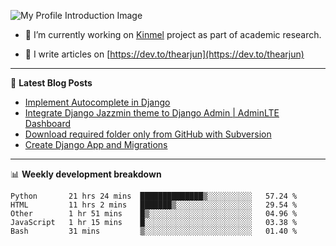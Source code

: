 ![My Profile Introduction Image](https://i.ibb.co/tLFZ15Q/gh.png)

- 🔭 I’m currently working on [Kinmel](https://github.com/thearjun/kinmel) project as part of academic research.

- 📝 I write articles on [https://dev.to/thearjun](https://dev.to/thearjun)

-------

📕 **Latest Blog Posts**
<!-- BLOG-POST-LIST:START -->
- [Implement Autocomplete in Django](https://dev.to/thearjun/implement-autocomplete-in-django-3h20)
- [Integrate Django Jazzmin theme to Django Admin | AdminLTE Dashboard](https://dev.to/thearjun/integrate-django-jazzmin-theme-to-django-admin-adminlte-dashboard-5aao)
- [Download required folder only from GitHub with Subversion](https://dev.to/thearjun/download-required-folder-only-from-github-with-subversion-2gpc)
- [Create Django App and Migrations](https://dev.to/thearjun/create-django-app-and-migrations-1km8)
<!-- BLOG-POST-LIST:END -->

-------

📊 **Weekly development breakdown**
<!--START_SECTION:waka-->
```text
Python       21 hrs 24 mins  ██████████████▒░░░░░░░░░░   57.24 % 
HTML         11 hrs 2 mins   ███████▒░░░░░░░░░░░░░░░░░   29.54 % 
Other        1 hr 51 mins    █▒░░░░░░░░░░░░░░░░░░░░░░░   04.96 % 
JavaScript   1 hr 15 mins    █░░░░░░░░░░░░░░░░░░░░░░░░   03.38 % 
Bash         31 mins         ▒░░░░░░░░░░░░░░░░░░░░░░░░   01.40 % 
```
<!--END_SECTION:waka-->
<img src='https://profile-counter.glitch.me/thearjun/count.svg' width='0px'>
